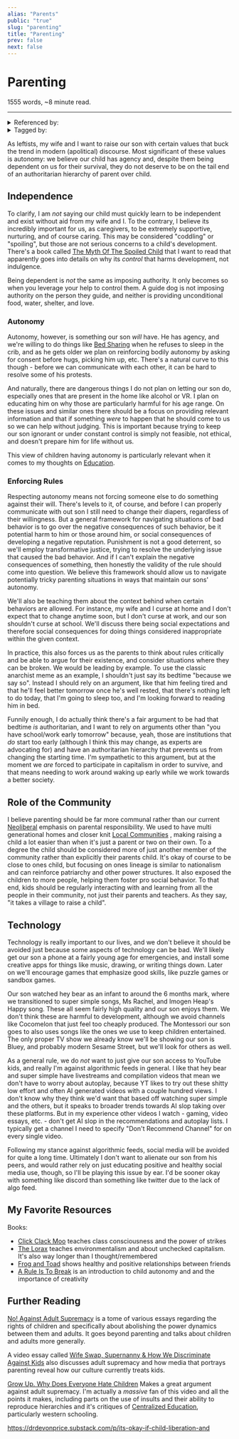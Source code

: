 ```yaml
---
alias: "Parents"
public: "true"
slug: "parenting"
title: "Parenting"
prev: false
next: false
---
```

<script setup>
import { data } from '../../git.data.ts';
import { useData } from 'vitepress';
const pageData = useData();
</script>
<h1 class="p-name">Parenting</h1>
<p>1555 words, ~8 minute read. <span v-html="data[`site/${pageData.page.value.relativePath}`]" /></p>
<hr/>

<details><summary>Referenced by:</summary><a href="/garden/individualism/index.md">Individualism</a></details>

<details><summary>Tagged by:</summary><a href="/garden/anti-natalism/index.md">Anti Natalism</a><a href="/garden/child-free/index.md">Child Free</a><a href="/garden/children-on-the-internet/index.md">Children on the Internet</a><a href="/garden/parent-dictated-education/index.md">Parent Dictated Education</a></details>

As leftists, my wife and I want to raise our son with certain values that buck the trend in modern (apolitical) discourse. Most significant of these values is autonomy: we believe our child has agency and, despite them being dependent on us for their survival, they do not deserve to be on the tail end of an authoritarian hierarchy of parent over child.

## Independence

<span id="6777f9e9-da40-42f7-9ac3-ab9c732be035">To clarify, I am _not_ saying our child must quickly learn to be independent and exist without aid from my wife and I. To the contrary, I believe its incredibly important for us, as caregivers, to be extremely supportive, nurturing, and of course caring. This may be considered "coddling" or "spoiling", but those are not serious concerns to a child's development. There's a book called [The Myth Of The Spoiled Child](https://www.alfiekohn.org/myth-spoiled-child/) that I want to read that apparently goes into details on why its _control_ that harms development, not indulgence.</span>

Being dependent is _not_ the same as imposing authority. It only becomes so when you leverage your help to control them. A guide dog is not imposing authority on the person they guide, and neither is providing unconditional food, water, shelter, and love.

### Autonomy

Autonomy, however, is something our son _will_ have. He has agency, and we're willing to do things like [Bed Sharing](/garden/bed-sharing/index.md)  when he refuses to sleep in the crib, and as he gets older we plan on reinforcing bodily autonomy by asking for consent before hugs, picking him up, etc. There's a natural curve to this though - before we can communicate with each other, it can be hard to resolve some of his protests.

And naturally, there are dangerous things I do not plan on letting our son do, especially ones that are present in the home like alcohol or VR. I plan on educating him on why those are particularly harmful for his age range.  On these issues and similar ones there should be a focus on providing relevant information and that if something _were_ to happen that he should come to us so we can help without judging. This is important because trying to keep our son ignorant or under constant control is simply not feasible, not ethical, and doesn't prepare him for life without us.

This view of children having autonomy is particularly relevant when it comes to my thoughts on [Education](/garden/education/index.md).

### Enforcing Rules

Respecting autonomy means not forcing someone else to do something against their will. There's levels to it, of course, and before I can properly communicate with out son I still need to change their diapers, regardless of their willingness. But a general framework for navigating situations of bad behavior is to go over the negative consequences of such behavior, be it potential harm to him or those around him, or social consequences of developing a negative reputation. Punishment is not a good deterrent, so we'll employ transformative justice, trying to resolve the underlying issue that caused the bad behavior. And if I can't explain the negative consequences of something, then honestly the validity of the rule should come into question. We believe this framework should allow us to navigate potentially tricky parenting situations in ways that maintain our sons' autonomy.

We'll also be teaching them about the context behind when certain behaviors are allowed. For instance, my wife and I curse at home and I don't expect that to change anytime soon, but I don't curse at work, and our son shouldn't curse at school. We'll discuss there being social expectations and therefore social consequences for doing things considered inappropriate within the given context.

In practice, this also forces us as the parents to think about rules critically and be able to argue for their existence, and consider situations where they can be broken. We would be leading by example. To use the classic anarchist meme as an example, I shouldn't just say its bedtime "because we say so". Instead I should rely on an argument, like that him feeling tired and that he'll feel better tomorrow once he's well rested, that there's nothing left to do today, that I'm going to sleep too, and I'm looking forward to reading him in bed.

Funnily enough, I do actually think there's a fair argument to be had that bedtime _is_ authoritarian, and I want to rely on arguments other than "you have school/work early tomorrow" because, yeah, those are institutions that _do_ start too early (although I think this may change, as experts are advocating for) and have an authoritarian hierarchy that prevents us from changing the starting time. I'm sympathetic to this argument, but at the moment we _are_ forced to participate in capitalism in order to survive, and that means needing to work around waking up early while we work towards a better society.

## Role of the Community

I believe parenting should be far more communal rather than our current [Neoliberal](/garden/neoliberalism/index.md) emphasis on parental responsibility. We used to have multi generational homes and closer knit [Local Communities](/garden/local-communities/index.md) , making raising a child a lot easier than when it's just a parent or two on their own. To a degree the child should be considered more of just another member of the community rather than explicitly their parents child. It's okay of course to be close to ones child, but focusing on ones lineage is similar to nationalism and can reinforce patriarchy and other power structures. It also exposed the children to more people, helping them foster pro social behavior. To that end, kids should be regularly interacting with and learning from all the people in their community, not just their parents and teachers. As they say, "it takes a village to raise a child".

## Technology

Technology is really important to our lives, and we don't believe it should be avoided just because some aspects of technology can be bad. We'll likely get our son a phone at a fairly young age for emergencies, and install some creative apps for things like music, drawing, or writing things down. Later on we'll encourage games that emphasize good skills, like puzzle games or sandbox games.

Our son watched hey bear as an infant to around the 6 months mark, where we transitioned to super simple songs, Ms Rachel, and Imogen Heap's Happy song. These all seem fairly high quality and our son enjoys them. We don't think these are harmful to development, although we avoid channels like Cocomelon that just feel too cheaply produced. The Montessori our son goes to also uses songs like the ones we use to keep children entertained. The only proper TV show we already know we'll be showing our son is Bluey, and probably modern Sesame Street, but we'll look for others as well.

As a general rule, we do _not_ want to just give our son access to YouTube kids, and really I'm against algorithmic feeds in general. I like that hey bear and super simple have livestreams and compilation videos that mean we don't have to worry about autoplay, because YT likes to try out these shitty low effort and often AI generated videos with a couple hundred views. I don't know why they think we'd want that based off watching super simple and the others, but it speaks to broader trends towards AI slop taking over these platforms. But in my experience other videos I watch - gaming, video essays, etc. - don't get AI slop in the recommendations and autoplay lists. I typically get a channel I need to specify "Don't Recommend Channel" for on every single video.

Following my stance against algorithmic feeds, social media will be avoided for quite a long time. Ultimately I don't want to alienate our son from his peers, and would rather rely on just educating positive and healthy social media use, though, so I'll be playing this issue by ear. I'd be sooner okay with something like discord than something like twitter due to the lack of algo feed.

## My Favorite Resources

Books:
- [Click Clack Moo](https://www.goodreads.com/book/show/766955.Click_Clack_Moo) teaches class consciousness and the power of strikes
- [The Lorax](https://yale.learningu.org/download/91736886-e31e-47c0-8a3b-f1c1843a6f7c/H3146_The%20Lorax_Storybook.pdf) teaches environmentalism and about unchecked capitalism. It's also way longer than I thought/remembered
- [Frog and Toad](https://www.amazon.com/Frog-Toad-Collection-Arnold-Lobel/dp/000813622X) shows healthy and positive relationships between friends
- [A Rule Is To Break](https://www.akpress.org/ruleistobreak.html) is an introduction to child autonomy and and the importance of creativity

## Further Reading

[No! Against Adult Supremacy](https://archive.org/details/no-against-adult-supremacy/page/n5/mode/2up) is a tome of various essays regarding the rights of children and specifically about abolishing the power dynamics between them and adults. It goes beyond parenting and talks about children and adults more generally.

A video essay called [Wife Swap, Supernanny & How We Discriminate Against Kids](https://www.youtube.com/watch?v=ySAP3d0Gh8U) also discusses adult supremacy and how media that portrays parenting reveal how our culture currently treats kids.

[Grow Up. Why Does Everyone Hate Children](https://youtu.be/iy53s5b3xkA) Makes a great argument against adult supremacy. I'm actually a _massive_ fan of this video and all the points it makes, including parts on the use of insults and their ability to reproduce hierarchies and it's critiques of [Centralized Education](/garden/standardized-education/index.md), particularly western schooling.

https://drdevonprice.substack.com/p/its-okay-if-child-liberation-and